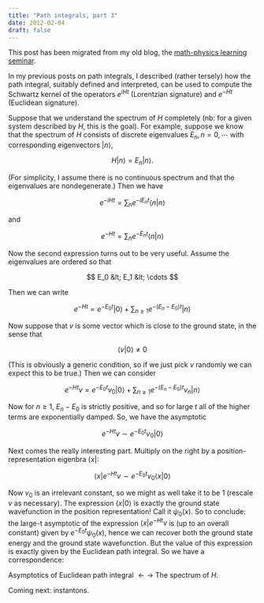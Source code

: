 ```yaml
---
title: "Path integrals, part 3"
date: 2012-02-04
draft: false
---
```


This post has been migrated from my old blog, the [math-physics learning seminar](https://mathphysseminar.blogspot.com/).



In my previous posts on path integrals, I described (rather tersely) how the path integral, suitably defined and interpreted, can be used to compute the Schwartz kernel of the operators $e^{iHt}$ (Lorentzian signature) and $e^{-Ht}$ (Euclidean signature).


Suppose that we understand the spectrum of $H$ completely (nb: for a given system described by $H$, this is the goal). For example, suppose we know that the spectrum of $H$ consists of discrete eigenvalues $E_n, n = 0, \cdots$ with corresponding eigenvectors $|n\rangle$,

$$ H|n\rangle = E_n|n\rangle. $$

(For simplicity, I assume there is no continuous spectrum and that the eigenvalues are nondegenerate.) Then we have

$$ e^{-iHt} = \sum_n e^{-i E_n t} \langle n|n\rangle $$

and

$$ e^{-Ht} = \sum_n e^{-E_n t} \langle n|n\rangle $$

Now the second expression turns out to be very useful. Assume the eigenvalues are ordered so that

$$ E_0 &lt; E_1 &lt; \cdots $$

Then we can write

$$ e^{-Ht} = e^{-E_0 t} |0\rangle + \sum_{n \geq 1} e^{-(E_n-E_0)t}|n\rangle $$

Now suppose that $v$ is some vector which is close to the ground state, in the sense that

$$ \langle v|0\rangle \neq 0 $$

(This is obviously a generic condition, so if we just pick $v$ randomly we can expect this to be true.) Then we can consider

$$ e^{-Ht} v = e^{-E_0 t} v_0 |0\rangle + \sum_{n \geq 1} e^{-(E_n-E_0)t} v_n|n\rangle $$

Now for $n \geq 1$, $E_n-E_0$ is strictly positive, and so for large $t$ all of the higher terms are exponentially damped. So, we have the asymptotic

$$ e^{-Ht} v \sim e^{-E_0 t }v_0|0\rangle $$

Next comes the really interesting part. Multiply on the right by a position-representation eigenbra $\langle x|$:

$$ \langle x|e^{-Ht} v \sim e^{-E_0 t} v_0 \langle x|0\rangle $$

Now $v_0$ is an irrelevant constant, so we might as well take it to be 1 (rescale $v$ as necessary). The expression $\langle x|0\rangle$ is exactly the ground state wavefunction in the position representation! Call it $\psi_0(x)$. So to conclude: the large-t asymptotic of the expression $\langle x|e^{-Ht}v$ is (up to an overall constant) given by $e^{-E_0 t} \psi_0(x)$, hence we can recover both the ground state energy and the ground state wavefunction. But the value of this expression is exactly given by the Euclidean path integral. So we have a correspondence:


Asymptotics of Euclidean path integral $\leftarrow\rightarrow$ The spectrum of $H$.


Coming next: instantons.